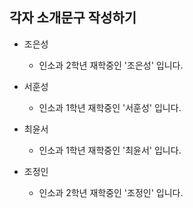 ## 각자 소개문구 작성하기

* 조은성
    * 인소과 2학년 재학중인 '조은성' 입니다.
* 서훈성
    * 인소과 1학년 재학중인 '서훈성' 입니다.
* 최윤서
    * 인소과 1학년 재학중인 '최윤서' 입니다.

* 조정인
    * 인소과 2학년 재학중인 '조정인' 입니다.
